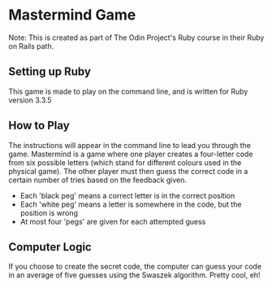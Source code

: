 # Mastermind Game
Note: This is created as part of The Odin Project's Ruby course in their Ruby on Rails path.

## Setting up Ruby
This game is made to play on the command line, and is written for Ruby version 3.3.5

## How to Play
The instructions will appear in the command line to lead you through the game.
Mastermind is a game where one player creates a four-letter code from six possible letters
(which stand for different colours used in the physical game). The other player must then guess the
correct code in a certain number of tries based on the feedback given.
* Each 'black peg' means a correct letter is in the correct position
* Each 'white peg' means a letter is somewhere in the code, but the position is wrong
* At most four 'pegs' are given for each attempted guess

## Computer Logic
If you choose to create the secret code, the computer can guess your code in an average of
five guesses using the Swaszek algorithm. Pretty cool, eh!
